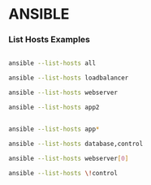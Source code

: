 ANSIBLE
=================================

### List Hosts Examples
```bash

ansible --list-hosts all

ansible --list-hosts loadbalancer

ansible --list-hosts webserver

ansible --list-hosts app2


ansible --list-hosts app*

ansible --list-hosts database,control

ansible --list-hosts webserver[0]

ansible --list-hosts \!control
```

[1]:	https://docs.ansible.com/ansible/latest/installation_guide/intro_installation.html
